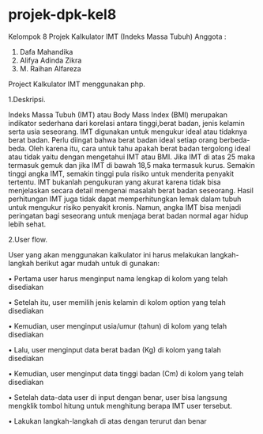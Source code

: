 # projek-dpk-kel8
Kelompok 8 
Projek Kalkulator IMT (Indeks Massa Tubuh)
Anggota :
1. Dafa Mahandika 
2. Alifya Adinda Zikra
3. M. Raihan Alfareza

Project Kalkulator IMT menggunakan php.

1.Deskripsi. 

Indeks Massa Tubuh (IMT) atau Body Mass Index (BMI) merupakan indikator sederhana dari korelasi antara tinggi,berat badan, jenis kelamin serta usia seseorang. IMT   digunakan untuk mengukur ideal atau tidaknya berat badan. Perlu diingat bahwa berat badan ideal setiap orang berbeda-beda. Oleh karena itu, cara untuk tahu apakah     berat badan tergolong ideal atau tidak yaitu dengan mengetahui IMT atau BMI. Jika IMT di atas 25 maka termasuk gemuk dan jika IMT di bawah 18,5 maka termasuk kurus.    Semakin tinggi angka IMT, semakin tinggi pula risiko untuk menderita penyakit tertentu. IMT bukanlah pengukuran yang akurat karena tidak bisa menjelaskan secara detail mengenai masalah berat badan seseorang. Hasil perhitungan IMT juga tidak dapat memperhitungkan lemak dalam tubuh untuk mengukur risiko penyakit kronis. Namun, angka    IMT bisa menjadi peringatan bagi seseorang untuk menjaga berat badan normal agar hidup lebih sehat.


2.User flow.
  
  User yang akan menggunakan kalkulator ini harus melakukan langkah-langkah berikut agar mudah untuk di gunakan: 
      
  • Pertama user harus menginput nama lengkap di kolom yang telah disediakan 
  
  • Setelah itu, user memilih jenis kelamin di kolom option yang telah disediakan
  
  • Kemudian, user menginput usia/umur (tahun) di kolom yang telah disediakan
  
  •	Lalu, user menginput data berat badan (Kg) di kolom yang talah disediakan
  
  •	Kemudian, user menginput data tinggi badan (Cm) di kolom yang telah disediakan
  
  •	Setelah data-data user di input dengan benar, user bisa langsung mengklik tombol hitung untuk menghitung berapa IMT user tersebut.
  
  •	Lakukan langkah-langkah di atas dengan terurut dan benar




